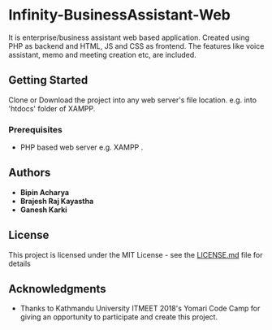 # Infinity-BusinessAssistant-Web

It is enterprise/business assistant web based application. Created using PHP as backend and HTML, JS and CSS as frontend.
The features like voice assistant, memo and meeting creation etc, are included. 

## Getting Started

Clone or Download the project into any web server's file location. e.g. into 'htdocs' folder of XAMPP.

### Prerequisites

* PHP based web server e.g. XAMPP .

## Authors

* **Bipin Acharya**
* **Brajesh Raj Kayastha**
* **Ganesh Karki**

## License

This project is licensed under the MIT License - see the [LICENSE.md](LICENSE.md) file for details

## Acknowledgments

* Thanks to Kathmandu University ITMEET 2018's Yomari Code Camp for giving an opportunity to participate and create this project.
